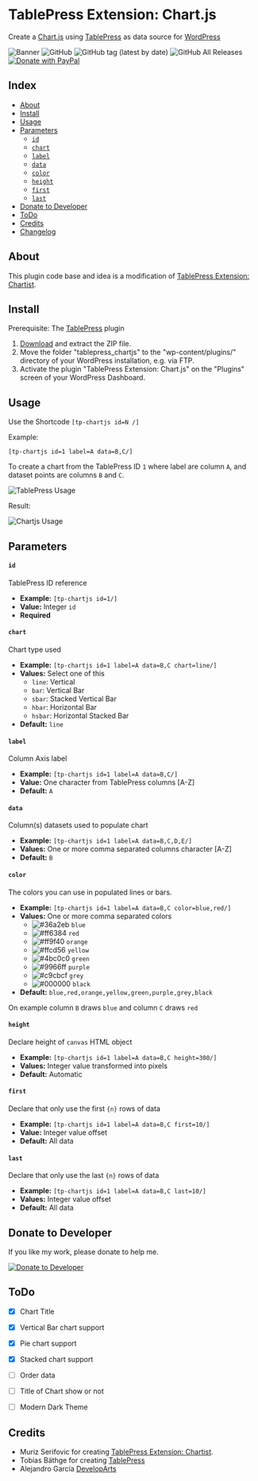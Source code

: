 # TablePress Extension: Chart.js


Create a [Chart.js](https://www.chartjs.org/) using [TablePress](https://tablepress.org/) as data source for [WordPress](https://wordpress.org/download/)

![Banner](https://developarts.com/bl-content/uploads/tpchartjs_banner.png)
![GitHub](https://img.shields.io/github/license/developarts/tablepress_chartjs?style=for-the-badge)
![GitHub tag (latest by date)](https://img.shields.io/github/v/release/developarts/tablepress_chartjs?style=for-the-badge)
![GitHub All Releases](https://img.shields.io/github/downloads/developarts/tablepress_chartjs/total?style=for-the-badge)
[![Donate with PayPal](https://img.shields.io/badge/PayPal-Donate-yellow.svg?style=for-the-badge)](https://www.paypal.me/developarts)


## Index

- [About](#About)
- [Install](#Install)
- [Usage](#Usage)
- [Parameters](#Parameters)
    - [`id`](#param_id)
    - [`chart`](#param_chart)
    - [`label`](#param_label)
    - [`data`](#param_data)
    - [`color`](#param_color)
    - [`height`](#param_height)
    - [`first`](#param_first)
    - [`last`](#param_last)
- [Donate to Developer](#Donate)
- [ToDo](#ToDo)
- [Credits](#Credits)
- [Changelog](https://github.com/developarts/tablepress_chartjs/blob/main/README.md)

## About<a id="About"></a>

This plugin code base and idea is a modification of [TablePress Extension: Chartist](https://github.com/soderlind/tablepress_chartist).


## Install<a id="Install"></a>

Prerequisite: The [TablePress](https://tablepress.org/) plugin

1. [Download](https://github.com/developarts/tablepress_chartjs/releases/latest) and extract the ZIP file.
2. Move the folder "tablepress_chartjs" to the "wp-content/plugins/" directory of your WordPress installation, e.g. via FTP.
3. Activate the plugin "TablePress Extension: Chart.js" on the "Plugins" screen of your WordPress Dashboard.


## Usage<a id="Usage"></a>

Use the Shortcode `[tp-chartjs id=N /]`

Example:

    [tp-chartjs id=1 label=A data=B,C/]

To create a chart from the TablePress ID `1` where label are column `A`, and dataset points are columns `B` and `C`.

![TablePress Usage](https://developarts.com/bl-content/uploads/tp_usage.png)

Result:

![Chartjs Usage](https://developarts.com/bl-content/uploads/chart_usage.png)


## Parameters<a id="Parameters"></a>

#### `id`<a id="param_id"></a>

TablePress ID reference

* **Example:** `[tp-chartjs id=1/]`
* **Value:** Integer `id`
* **Required**


#### `chart`<a id="param_chart"></a>

Chart type used

* **Example:** `[tp-chartjs id=1 label=A data=B,C chart=line/]`
* **Values:** Select one of this
    * `line`: Vertical
    * `bar`: Vertical Bar
    * `sbar`: Stacked Vertical Bar
    * `hbar`: Horizontal Bar
    * `hsbar`: Horizontal Stacked Bar
* **Default:** `line`


#### `label`<a id="param_label"></a>

Column Axis label

* **Example:** `[tp-chartjs id=1 label=A data=B,C/]`
* **Value:** One character from TablePress columns [A-Z]
* **Default:** `A`


#### `data`<a id="param_data"></a>

Column(s) datasets used to populate chart

* **Example:** `[tp-chartjs id=1 label=A data=B,C,D,E/]`
* **Values:** One or more comma separated columns character [A-Z]
* **Default:** `B`


#### `color`<a id="param_color"></a>

The colors you can use in populated lines or bars.

* **Example:** `[tp-chartjs id=1 label=A data=B,C color=blue,red/]`
* **Values:** One or more comma separated colors
    * ![#36a2eb](https://via.placeholder.com/15/36a2eb/000000?text=+) `blue`
    * ![#ff6384](https://via.placeholder.com/15/ff6384/000000?text=+) `red`
    * ![#ff9f40](https://via.placeholder.com/15/ff9f40/000000?text=+) `orange`
    * ![#ffcd56](https://via.placeholder.com/15/ffcd56/000000?text=+) `yellow`
    * ![#4bc0c0](https://via.placeholder.com/15/4bc0c0/000000?text=+) `green`
    * ![#9966ff](https://via.placeholder.com/15/9966ff/000000?text=+) `purple`
    * ![#c9cbcf](https://via.placeholder.com/15/c9cbcf/000000?text=+) `grey`
    * ![#000000](https://via.placeholder.com/15/000000/000000?text=+) `black`
* **Default:** `blue,red,orange,yellow,green,purple,grey,black`

On example column `B` draws `blue` and column `C` draws `red`


#### `height`<a id="param_height"></a>

Declare height of `canvas` HTML object

* **Example:** `[tp-chartjs id=1 label=A data=B,C height=300/]`
* **Values:** Integer value transformed into pixels
* **Default:** Automatic

#### `first`<a id="param_first"></a>

Declare that only use the first `{n}` rows of data

* **Example:** `[tp-chartjs id=1 label=A data=B,C first=10/]`
* **Value:** Integer value offset
* **Default:** All data


#### `last`<a id="param_last"></a>

Declare that only use the last `{n}` rows of data

* **Example:** `[tp-chartjs id=1 label=A data=B,C last=10/]`
* **Values:** Integer value offset
* **Default:** All data


## Donate to Developer<a id="Donate"></a>

If you like my work, please donate to help me.

[![Donate to Developer](https://developarts.com/bl-content/uploads/button-donate.png)](https://www.paypal.com/donate?hosted_button_id=ZXY9DM6PTWB8C)


## ToDo<a id="ToDo"></a>

- [X] Chart Title
- [X] Vertical Bar chart support
- [X] Pie chart support
- [X] Stacked chart support
- [ ] Order data
- [ ] Title of Chart show or not
- [ ] Modern Dark Theme



## Credits<a id="Credits"></a>

* Muriz Serifovic for creating [TablePress Extension: Chartist](https://github.com/soderlind/tablepress_chartist).
* Tobias Bäthge for creating [TablePress](https://tablepress.org/)
* Alejandro García [DevelopArts](https://github.com/developarts)

